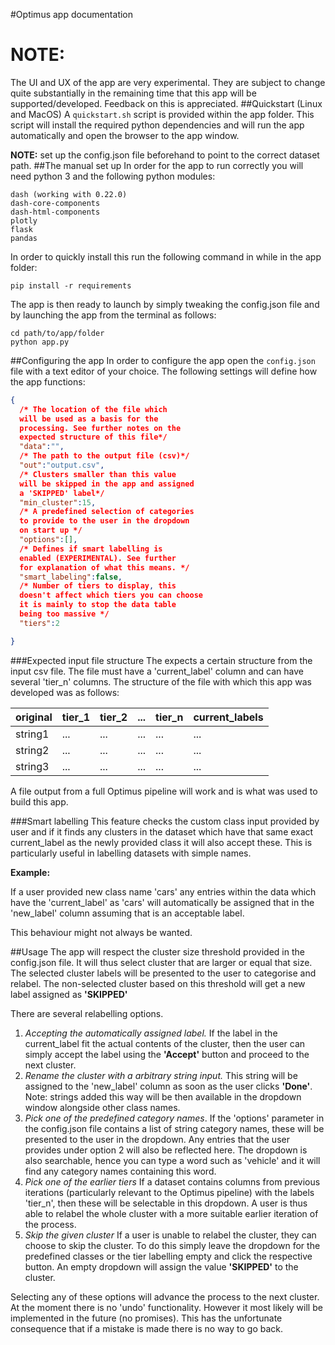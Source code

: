 #Optimus app documentation
# NOTE:
The UI and UX of the app are very experimental. They are subject to change quite substantially in the remaining time that this app will be supported/developed. Feedback on this is appreciated.
##Quickstart (Linux and MacOS)
A `quickstart.sh` script is provided within the app folder. This script will install the required python dependencies and will run the app automatically and open the browser to the app window.

**NOTE:** set up the config.json file beforehand to point to the correct dataset path.
##The manual set up
In order for the app to run correctly you will need python 3 and the following python modules:
```
dash (working with 0.22.0)
dash-core-components
dash-html-components
plotly
flask
pandas
```
In order to quickly install this run the following command in while in the app folder:
```
pip install -r requirements
```
The app is then ready to launch by simply tweaking the config.json file and by launching the app from the terminal as follows:
```
cd path/to/app/folder
python app.py
```
##Configuring the app
In order to configure the app open the `config.json` file with a text editor of your choice. The following settings will define how the app functions:

```json
{
  /* The location of the file which
  will be used as a basis for the
  processing. See further notes on the
  expected structure of this file*/
  "data":"",
  /* The path to the output file (csv)*/
  "out":"output.csv",
  /* Clusters smaller than this value
  will be skipped in the app and assigned
  a 'SKIPPED' label*/
  "min_cluster":15,
  /* A predefined selection of categories
  to provide to the user in the dropdown
  on start up */
  "options":[],
  /* Defines if smart labelling is
  enabled (EXPERIMENTAL). See further
  for explanation of what this means. */
  "smart_labeling":false,
  /* Number of tiers to display, this
  doesn't affect which tiers you can choose
  it is mainly to stop the data table
  being too massive */
  "tiers":2

}
```
###Expected input file structure
The expects a certain structure from the input csv file. The file must have a 'current_label' column and can have several 'tier_n' columns. The structure of the file with which this app was developed was as follows:

| original   | tier_1 | tier_2 | ... | tier_n | current_labels |
|------------|--------|--------|-----|--------|----------------|
| string1    | ...    | ...    | ... | ...    | ...            |
| string2    | ...    | ...    | ... | ...    | ...            |
| string3    | ...    | ...    | ... | ...    | ...            |

A file output from a full Optimus pipeline will work and is what was used to build this app.

###Smart labelling
This feature checks the custom class input provided by user and if it finds any clusters in the dataset which have that same exact current_label as the newly provided class it will also accept these. This is particularly useful in labelling datasets with simple names.

**Example:**

If a user provided new class name 'cars' any entries within the data which have the 'current_label' as 'cars' will automatically be assigned that in the 'new_label' column assuming that is an acceptable label.

This behaviour might not always be wanted.

##Usage
The app will respect the cluster size threshold provided in the config.json file. It will thus select cluster that are larger or equal that size. The selected cluster labels will be presented to the user to categorise and relabel. The non-selected cluster based on this threshold will get a new label assigned as **'SKIPPED'**

There are several relabelling options.
1. *Accepting the automatically assigned label.*
If the label in the current_label fit the actual contents of the cluster, then the user can simply accept the label using the **'Accept'** button and proceed to the next cluster.
2. *Rename the cluster with a arbitrary string input.*
 This string will be assigned to the 'new_label' column as soon as the user clicks **'Done'**. Note: strings added this way will be then available in the dropdown window alongside other class names.
3. *Pick one of the predefined category names*.
If the 'options' parameter in the config.json file contains a list of string category names, these will be presented to the user in the dropdown. Any entries that the user provides under option 2 will also be reflected here. The dropdown is also searchable, hence you can type a word such as 'vehicle' and it will find any category names containing this word.
4. *Pick one of the earlier tiers*
If a dataset contains columns from previous iterations (particularly relevant to the Optimus pipeline) with the labels 'tier_n', then these will be selectable in this dropdown. A user is thus able to relabel the whole cluster with a more suitable earlier iteration of the process.
5. *Skip the given cluster*
If a user is unable to relabel the cluster, they can choose to skip the cluster. To do this simply leave the dropdown for the predefined classes or the tier labelling empty and click the respective button. An empty dropdown will assign the value **'SKIPPED'** to the cluster.


Selecting any of these options will advance the process to the next cluster. At the moment there is no 'undo' functionality. However it most likely will be implemented in the future (no promises). This has the unfortunate consequence that if a mistake is made there is no way to go back.
